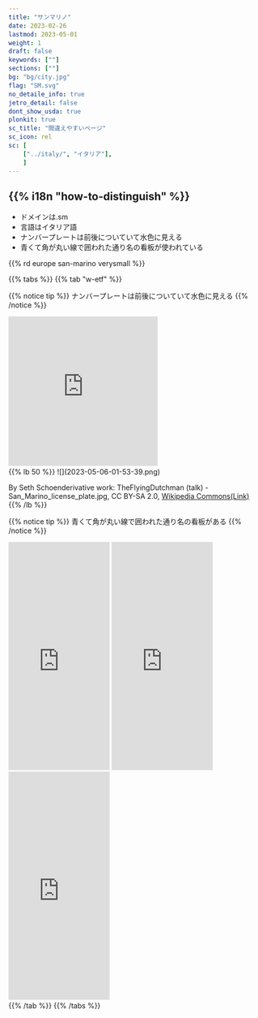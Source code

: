 ```yaml
---
title: "サンマリノ"
date: 2023-02-26
lastmod: 2023-05-01
weight: 1
draft: false
keywords: [""]
sections: [""]
bg: "bg/city.jpg"
flag: "SM.svg"
no_detaile_info: true
jetro_detail: false
dont_show_usda: true
plonkit: true
sc_title: "間違えやすいページ"
sc_icon: rel
sc: [
    ["../italy/", "イタリア"],
    ]
---
```


<div class="main-desciption country-description">
    <h2 class="section-title">{{% i18n "how-to-distinguish" %}}</h2>
    <ul class="rule-list">
        <li>ドメインは<span class="quiz">.sm</span></li>
        <li>言語はイタリア語</li>
        <li>ナンバープレートは前後についていて<span class="quiz">水</span>色に見える</li>
        <li class="no-evidence">青くて角が丸い線で囲われた通り名の看板が使われている</li>
    </ul>
    {{% rd europe san-marino verysmall %}}
</div>

{{% tabs  %}}
{{% tab "w-etf" %}}

{{% notice tip %}}
ナンバープレートは前後についていて<span class="quiz">水</span>色に見える
{{% /notice %}}
<div class="googlemap-if">
<iframe src="https://www.google.com/maps/embed?pb=!4v1683305747381!6m8!1m7!1sqLHEp9hIIZUfWX8n_9_raw!2m2!1d43.94710449247932!2d12.45571351902688!3f170.13147030316836!4f-12.825422101072931!5f3.325193203789971" width="295" height="295" style="border:0;" allowfullscreen="" loading="lazy" referrerpolicy="no-referrer-when-downgrade"></iframe>
</div>
{{% lb 50 %}}
![](2023-05-06-01-53-39.png)

By Seth Schoenderivative work: TheFlyingDutchman (talk) - San_Marino_license_plate.jpg, CC BY-SA 2.0, <a href="https://commons.wikimedia.org/w/index.php?curid=9297224">Wikipedia Commons(Link)</a>
{{% /lb %}}


{{% notice tip %}}
青くて角が丸い線で囲われた通り名の看板がある
{{% /notice %}}
<div class="googlemap-if">
<iframe src="https://www.google.com/maps/embed?pb=!4v1685046640881!6m8!1m7!1smkuISLcHqVd5S3W0SMwx-A!2m2!1d43.91177513074231!2d12.45649483000795!3f183.80227430182947!4f6.225080770934767!5f3.325193203789971" width="200" height="450" style="border:0;" allowfullscreen="" loading="lazy" referrerpolicy="no-referrer-when-downgrade"></iframe>
<iframe src="https://www.google.com/maps/embed?pb=!4v1685046664707!6m8!1m7!1sD-CJqhfFuc8D6EkSPyY3eQ!2m2!1d43.98397334409855!2d12.50269775966705!3f167.7587123796772!4f4.433092474056878!5f3.325193203789971" width="200" height="450" style="border:0;" allowfullscreen="" loading="lazy" referrerpolicy="no-referrer-when-downgrade"></iframe>
<iframe src="https://www.google.com/maps/embed?pb=!4v1685046684922!6m8!1m7!1smwWUeBq0YVKvsNaTpVF_HQ!2m2!1d43.94770027954225!2d12.42885113520759!3f230.23295248625243!4f2.938673834464126!5f3.0929175434693166" width="200" height="450" style="border:0;" allowfullscreen="" loading="lazy" referrerpolicy="no-referrer-when-downgrade"></iframe>
</div>
{{% /tab %}}
{{% /tabs  %}}